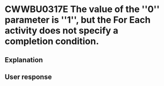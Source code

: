 # CWWBU0317E The value of the ''0'' parameter is ''1'', but the For Each activity does not specify a completion condition.

## Explanation

## User response